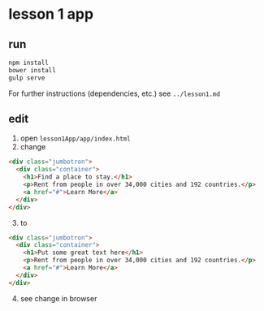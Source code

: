 # lesson 1 app

## run
```sh
npm install
bower install
gulp serve
```
For further instructions (dependencies, etc.) see `../lesson1.md`

## edit

1. open `lesson1App/app/index.html`
2. change
```html
<div class="jumbotron">
  <div class="container">
    <h1>Find a place to stay.</h1>
    <p>Rent from people in over 34,000 cities and 192 countries.</p>
    <a href="#">Learn More</a>
  </div>
</div>
```
3. to
```html
<div class="jumbotron">
  <div class="container">
    <h1>Put some great text here</h1>
    <p>Rent from people in over 34,000 cities and 192 countries.</p>
    <a href="#">Learn More</a>
  </div>
</div>
```
4. see change in browser
